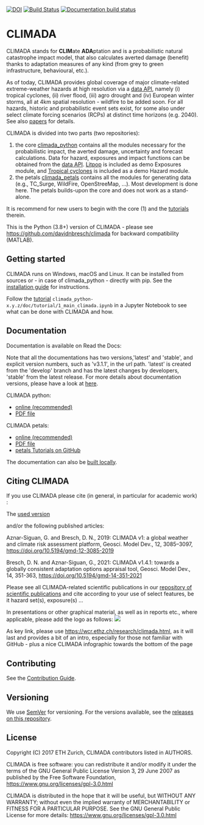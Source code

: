 [![DOI](https://zenodo.org/badge/112729129.svg)](https://zenodo.org/badge/latestdoi/112729129)
[![Build Status](http://ied-wcr-jenkins.ethz.ch/buildStatus/icon?job=climada_branches/develop)](http://ied-wcr-jenkins.ethz.ch/job/climada_branches/)
[![Documentation build status](https://img.shields.io/readthedocs/climada-python.svg?style=flat-square)](https://readthedocs.org/projects/climada-python/builds/)

# CLIMADA

CLIMADA stands for **CLIM**ate **ADA**ptation and is a probabilistic natural catastrophe impact model, that also calculates averted damage (benefit) thanks to adaptation measures of any kind (from grey to green infrastructure, behavioural, etc.).

As of today, CLIMADA provides global coverage of major climate-related extreme-weather hazards at high resolution via a [data API](https://climada.ethz.ch/data-api/v1/docs), namely (i) tropical cyclones, (ii) river flood, (iii) agro drought and (iv) European winter storms, all at 4km spatial resolution - wildfire to be added soon. For all hazards, historic and probabilistic event sets exist, for some also under select climate forcing scenarios (RCPs) at distinct time horizons (e.g. 2040). See also [papers](https://github.com/CLIMADA-project/climada_papers) for details.

CLIMADA is divided into two parts (two repositories):

1. the core [climada_python](https://github.com/CLIMADA-project/climada_python) contains all the modules necessary for the probabilistic impact, the averted damage, uncertainty and forecast calculations. Data for hazard, exposures and impact functions can be obtained from the [data API](https://github.com/CLIMADA-project/climada_python/blob/main/doc/tutorial/climada_util_api_client.ipynb). [Litpop](https://github.com/CLIMADA-project/climada_python/blob/main/doc/tutorial/climada_entity_LitPop.ipynb) is included as demo Exposures module, and [Tropical cyclones](https://github.com/CLIMADA-project/climada_python/blob/main/doc/tutorial/climada_hazard_TropCyclone.ipynb) is included as a demo Hazard module.
2. the petals [climada_petals](https://github.com/CLIMADA-project/climada_petals) contains all the modules for generating data (e.g., TC_Surge, WildFire, OpenStreeMap, ...). Most development is done here. The petals builds-upon the core and does not work as a stand-alone.

It is recommend for new users to begin with the core (1) and the [tutorials](https://github.com/CLIMADA-project/climada_python/tree/main/doc/tutorial) therein.

This is the Python (3.8+) version of CLIMADA - please see https://github.com/davidnbresch/climada for backward compatibility (MATLAB).

## Getting started

CLIMADA runs on Windows, macOS and Linux. It can be installed from sources or - in case of climada_python - directly with pip. See the [installation guide](https://climada-python.readthedocs.io/en/latest/guide/Guide_Installation.html) for instructions.

Follow the [tutorial](https://climada-python.readthedocs.io/en/latest/tutorial/1_main_climada.html) `climada_python-x.y.z/doc/tutorial/1_main_climada.ipynb` in a Jupyter Notebook to see what can be done with CLIMADA and how.

## Documentation

Documentation is available on Read the Docs:

Note that all the documentations has two versions,'latest' and 'stable', and explicit version numbers, such as 'v3.1.1', in the url path. 'latest' is created from the 'develop' branch and has the latest changes by developers, 'stable' from the latest release. For more details about documentation versions, please have a look at [here](https://readthedocs.org/projects/climada-python/versions/).

CLIMADA python:

* [online (recommended)](https://climada-python.readthedocs.io/en/latest/)
* [PDF file](https://climada-python.readthedocs.io/_/downloads/en/stable/pdf/)

CLIMADA petals:

* [online (recommended)](https://climada-petals.readthedocs.io/en/latest/)
* [PDF file](https://climada-petals.readthedocs.io/_/downloads/en/stable/pdf/)
* [petals Tutorials on GitHub](https://github.com/CLIMADA-project/climada_petals/tree/main/doc/tutorial)

The documentation can also be [built locally](https://climada-python.readthedocs.io/en/latest/README.html).

## Citing CLIMADA

If you use CLIMADA please cite (in general, in particular for academic work) :

The [used version](https://zenodo.org/search?page=1&size=20&q=climada)

and/or the following published articles:

Aznar-Siguan, G. and Bresch, D. N., 2019: CLIMADA v1: a global weather and climate risk assessment platform, Geosci. Model Dev., 12, 3085–3097, https://doi.org/10.5194/gmd-12-3085-2019

Bresch, D. N. and Aznar-Siguan, G., 2021: CLIMADA v1.4.1: towards a globally consistent adaptation options appraisal tool, Geosci. Model Dev., 14, 351-363, https://doi.org/10.5194/gmd-14-351-2021

Please see all CLIMADA-related scientific publications in our [repository of scientific publications](https://github.com/CLIMADA-project/climada_papers) and cite according to your use of select features, be it hazard set(s), exposure(s) ...

In presentations or other graphical material, as well as in reports etc., where applicable, please add the logo as follows:
![](https://github.com/CLIMADA-project/climada_python/blob/main/doc/guide/img/CLIMADA_logo_QR.png&raw=true)

As key link, please use https://wcr.ethz.ch/research/climada.html, as it will last and provides a bit of an intro, especially for those not familiar with GitHub - plus a nice CLIMADA infographic towards the bottom of the page

## Contributing

See the [Contribution Guide](CONTRIBUTING.md).

## Versioning

We use [SemVer](http://semver.org/) for versioning. For the versions available, see the [releases on this repository](https://github.com/CLIMADA-project/climada_python/releases).

## License

Copyright (C) 2017 ETH Zurich, CLIMADA contributors listed in AUTHORS.

CLIMADA is free software: you can redistribute it and/or modify it under the terms of the GNU General Public License Version 3, 29 June 2007 as published by the Free Software Foundation, https://www.gnu.org/licenses/gpl-3.0.html

CLIMADA is distributed in the hope that it will be useful, but WITHOUT ANY WARRANTY; without even the implied warranty of MERCHANTABILITY or FITNESS FOR A PARTICULAR PURPOSE. See the GNU General Public License for more details: https://www.gnu.org/licenses/gpl-3.0.html
